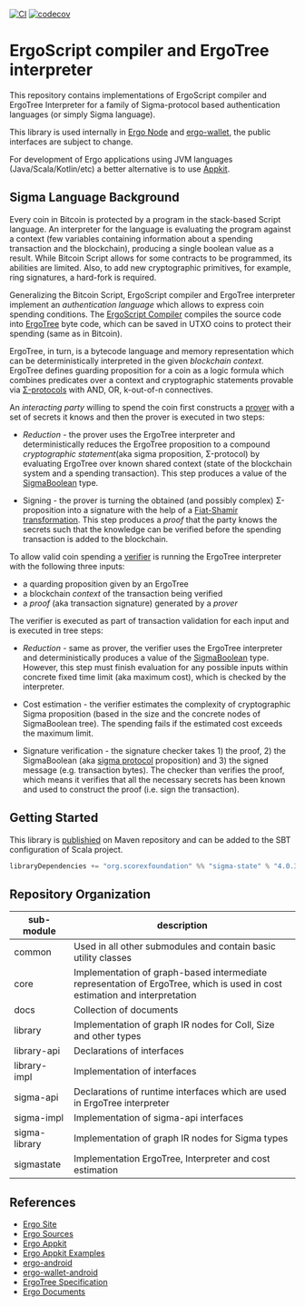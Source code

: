[![CI](https://github.com/ScorexFoundation/sigmastate-interpreter/actions/workflows/ci.yml/badge.svg)](https://github.com/ScorexFoundation/sigmastate-interpreter/actions/workflows/ci.yml)
[![codecov](https://codecov.io/gh/ScorexFoundation/sigmastate-interpreter/branch/develop/graph/badge.svg?token=HNu2ZEOoV6)](https://codecov.io/gh/ScorexFoundation/sigmastate-interpreter)

# ErgoScript compiler and ErgoTree interpreter 

This repository contains implementations of ErgoScript compiler and ErgoTree
Interpreter for a family of Sigma-protocol based authentication languages (or simply
Sigma language).

This library is used internally in [Ergo
Node](https://github.com/ergoplatform/ergo) and
[ergo-wallet](https://github.com/ergoplatform/ergo/tree/master/ergo-wallet), the
public interfaces are subject to change.

For development of Ergo applications using JVM languages (Java/Scala/Kotlin/etc)
a better alternative is to use
[Appkit](https://github.com/ergoplatform/ergo-appkit).

## Sigma Language Background

Every coin in Bitcoin is protected by a program in the stack-based Script
language. An interpreter for the language is evaluating the program against a
context (few variables containing information about a spending transaction and
the blockchain), producing a single boolean value as a result. While Bitcoin
Script allows for some contracts to be programmed, its abilities are limited.
Also, to add new cryptographic primitives, for example, ring signatures, a
hard-fork is required.

Generalizing the Bitcoin Script, ErgoScript compiler and ErgoTree interpreter
implement an _authentication language_ which allows to express coin spending
conditions. The [ErgoScript
Compiler](sigmastate/src/main/scala/sigmastate/lang/SigmaCompiler.scala#L48)
compiles the source code into
[ErgoTree](sigmastate/src/main/scala/sigmastate/Values.scala#L990) byte code,
which can be saved in UTXO coins to protect their spending (same as in Bitcoin).

ErgoTree, in turn, is a bytecode language and memory representation which can be
deterministically interpreted in the given _blockchain context_. 
ErgoTree defines guarding proposition for a coin as a logic formula which
combines predicates over a context and cryptographic statements provable via
[Σ-protocols](https://en.wikipedia.org/wiki/Proof_of_knowledge#Sigma_protocols)
with AND, OR, k-out-of-n connectives.

An _interacting party_ willing to spend the coin first constructs a
[prover](sigmastate/src/main/scala/sigmastate/interpreter/ProverInterpreter.scala)
with a set of secrets it knows and then the prover is executed in two steps:

- _Reduction_ - the prover uses the ErgoTree interpreter and deterministically
reduces the ErgoTree proposition to a compound _cryptographic statement_(aka
sigma proposition, Σ-protocol) by evaluating ErgoTree over known shared context
(state of the blockchain system and a spending transaction). This step produces
a value of the [SigmaBoolean](sigmastate/src/main/scala/sigmastate/Values.scala)
type.

- Signing - the prover is turning the obtained (and possibly
complex) Σ-proposition into a signature with the help of a [Fiat-Shamir
transformation](https://en.wikipedia.org/wiki/Fiat-Shamir_heuristic). This step
produces a _proof_ that the party knows the secrets such that the knowledge can
be verified before the spending transaction is added to the blockchain.

To allow valid coin spending a
[verifier](sigmastate/src/main/scala/sigmastate/interpreter/Interpreter.scala)
is running the ErgoTree interpreter with the following three inputs:
- a quarding proposition given by an ErgoTree 
- a blockchain _context_ of the transaction being verified
- a _proof_ (aka transaction signature) generated by a _prover_ 
 
The verifier is executed as part of transaction validation for each input and is
executed in tree steps:

- _Reduction_ - same as prover, the verifier uses the ErgoTree interpreter and
deterministically produces a value of the
[SigmaBoolean](sigmastate/src/main/scala/sigmastate/Values.scala) type. 
However, this step must finish evaluation for any possible inputs within
concrete fixed time limit (aka maximum cost), which is checked by the interpreter.

- Cost estimation - the verifier estimates the complexity of cryptographic Sigma
proposition (based in the size and the concrete nodes of SigmaBoolean tree). The
spending fails if the estimated cost exceeds the maximum limit.

- Signature verification - the signature checker takes 1) the proof, 2) the
SigmaBoolean (aka [sigma
protocol](https://en.wikipedia.org/wiki/Proof_of_knowledge#Sigma_protocols)
proposition) and 3) the signed message (e.g. transaction bytes).
The checker than verifies the proof, which means it verifies that all the
necessary secrets has been known and used to construct the proof (i.e. sign the
transaction).

## Getting Started 

This library is
[publishied](https://mvnrepository.com/artifact/org.scorexfoundation/sigma-state)
on Maven repository and can be added to the SBT configuration of Scala project.

```scala
libraryDependencies += "org.scorexfoundation" %% "sigma-state" % "4.0.3"
```

## Repository Organization

| sub-module  | description |
|---|-----|
| common | Used in all other submodules and contain basic utility classes |
| core   | Implementation of graph-based intermediate representation of ErgoTree, which is used in cost estimation and interpretation |
| docs   | Collection of documents |
| library | Implementation of graph IR nodes for Coll, Size and other types  |
| library-api | Declarations of interfaces   |
| library-impl | Implementation of interfaces   |
| sigma-api | Declarations of runtime interfaces which are used in ErgoTree interpreter  |
| sigma-impl | Implementation of sigma-api interfaces   |
| sigma-library | Implementation of graph IR nodes for Sigma types   |
| sigmastate | Implementation ErgoTree, Interpreter and cost estimation   |

## References

- [Ergo Site](https://ergoplatform.org/en/)
- [Ergo Sources](https://github.com/ergoplatform/ergo)
- [Ergo Appkit](https://github.com/ergoplatform/ergo-appkit)
- [Ergo Appkit Examples](https://github.com/aslesarenko/ergo-appkit-examples)
- [ergo-android](https://github.com/aslesarenko/ergo-android)
- [ergo-wallet-android](https://github.com/MrStahlfelge/ergo-wallet-android)
- [ErgoTree Specification](https://ergoplatform.org/docs/ErgoTree.pdf)
- [Ergo Documents](https://ergoplatform.org/en/documents/)



